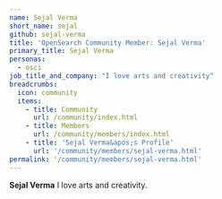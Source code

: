 ```yaml
---
name: Sejal Verma
short_name: sejal
github: sejal-verma
title: 'OpenSearch Community Member: Sejal Verma'
primary_title: Sejal Verma
personas:
  - osci
job_title_and_company: "I love arts and creativity"
breadcrumbs:
  icon: community
  items:
    - title: Community
      url: /community/index.html
    - title: Members
      url: /community/members/index.html
    - title: 'Sejal Verma&apos;s Profile'
      url: '/community/members/sejal-verma.html'
permalink: '/community/members/sejal-verma.html'
---
```


**Sejal Verma** I love arts and creativity. 
